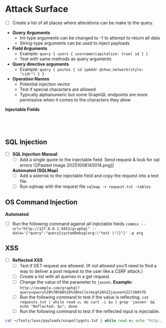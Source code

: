 # **Attack Surface**

- [ ] Create a list of all places where alterations can be make to the query.
- **Query Arguments**
	- Int-type arguments can be changed to -1 to attempt to return all data
	- String-type arguments can be used to inject payloads
- **Field Arguments**
	- Example:
		`query { users { username(capitalize: true) id } }` 
	- Test with same methods as query arguments
- **Query directive arguments**
	- Example:
		`query { pastes { id ipAddr @show_network(style: "cidr") } }`
- **Operation Names**
	- Potential injection vector
	- Test if special characters are allowed
	- Typically alphanumeric but some GraphQL endpoints are more permissive when it comes to the characters they allow
	
	
**Injectable Fields**
```




```


## **SQL Injection**
- [ ] **SQL Injection**
	**Manual**
	- [ ] Add a single quote to the injectable field. Send request & look for sql errors
	![[Pasted image 20251008140014.png]]
	
	**Automated (SQLMap)**
	- [ ] Add a asterisk to the injectable field and copy the request into a text file.
	- [ ] Run sqlmap with the request file
		`sqlmap -r request.txt -tables`

## **OS Command Injection**
**Automated**
- [ ] Run the following command against all injectable fields
`commix --url="http://127.0.0.1:5013/graphql" --data='{"query":"query{systemDebug(arg:\"test \")}"}' -p arg`

## **XSS**
- [ ] **Reflected XSS**
	- [ ] Test if GET request are allowed. (If not allowed you'll need to find a way to deliver a post request to the user like a CSRF attack.)
	- [ ] Create a list with all queries in a get request.
	- [ ] Change the value of the parameter to `jaxxen`.
		**Example:**
		`http://example.com/graphql?query=query%20%7B%0A%20%20hello(msg%3A%22jaxxen%22)%0A%7D`
	- [ ] Run the following command to test if the value is reflecting.
		`cat requests.txt | while read u; do curl -i $u | grep 'jaxxen' && echo "Reflected: $u"; done`
	- [ ] Run the following command to test if the reflected input is injectable.
```bash
cat ~/Tools/loxs/payloads/xsspollygots.txt | while read e; echo "http://example.com/graphql?query=query%20%7B%0A%20%20hello(msg%3A%22$e%22)%0A%7D" | xsschecker
```
